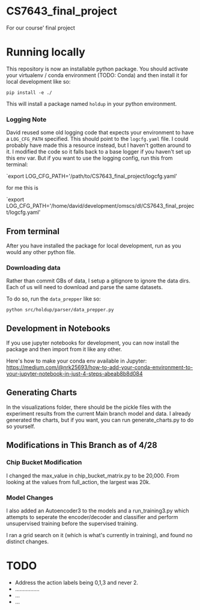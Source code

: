 # CS7643_final_project
For our course' final project

# Running locally
This repository is now an installable python package. You should activate your virtualenv / conda environment (TODO: Conda) and then install it for local development like so:

`pip install -e ./`

This will install a package named `holdup` in your python environment.

### Logging Note
David reused some old logging code that expects your environment to have a `LOG_CFG_PATH` specified. This should point to the `logcfg.yaml` file. I could probably have made this a resource instead, but I haven't gotten around to it. I modified the code so it falls back to a base logger if you haven't set up this env var. But if you want to use the logging config, run this from terminal:

`export LOG_CFG_PATH='/path/to/CS7643_final_project/logcfg.yaml'

for me this is

`export LOG_CFG_PATH='/home/david/development/omscs/dl/CS7643_final_project/logcfg.yaml'

## From terminal
After you have installed the package for local development, run as you would any other python file.

### Downloading data
Rather than commit GBs of data, I setup a gitignore to ignore the data dirs. Each of us will need to download and parse the same datasets.

To do so, run the `data_prepper` like so:

`python src/holdup/parser/data_prepper.py`

## Development in Notebooks
If you use jupyter notebooks for development, you can now install the package and then import from it like any other.

Here's how to make your conda env available in Jupyter: https://medium.com/@nrk25693/how-to-add-your-conda-environment-to-your-jupyter-notebook-in-just-4-steps-abeab8b8d084

## Generating Charts
In the visualizations folder, there should be the pickle files with the experiment results from the current Main branch model and data.
I already generated the charts, but if you want, you can run generate_charts.py to do so yourself.

## Modifications in This Branch as of 4/28

### Chip Bucket Modification
I changed the max_value in chip_bucket_matrix.py to be 20,000. From looking at the values from full_action, the largest was 20k.

### Model Changes
I also added an Autoencoder3 to the models and a run_training3.py which attempts to seperate the encoder/decoder and classifier and perform unsupervised training before the supervised training.

I ran a grid search on it (which is what's currently in training), and found no distinct changes.


# TODO
* Address the action labels being 0,1,3 and never 2.
* ................
* ...
* ...